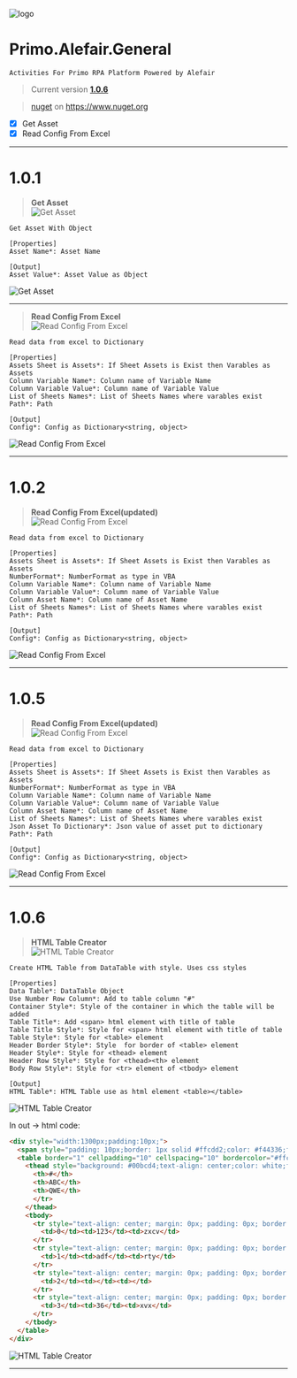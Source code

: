 ![logo](https://raw.githubusercontent.com/Alefair/Primo.Alefair/main/General/Images/alefair.png)
# Primo.Alefair.General

```
Activities For Primo RPA Platform Powered by Alefair
```

>Current version **[1.0.6](https://github.com/Alefair/Primo.Alefair/blob/main/General/Packages/Primo.Alefair.General.1.0.6.nupkg)**
>

>[nuget](https://www.nuget.org/packages/Primo.Alefair.General/1.0.6) on https://www.nuget.org

- [x] Get Asset
- [x] Read Config From Excel

------------
# 1.0.1

> **Get Asset**  
![Get Asset](https://raw.githubusercontent.com/Alefair/Primo.Alefair/main/General/Images/GetAsset_Activity.PNG)


```
Get Asset With Object

[Properties]
Asset Name*: Asset Name

[Output]
Asset Value*: Asset Value as Object
```
![Get Asset](https://raw.githubusercontent.com/Alefair/Primo.Alefair/main/General/Images/GetAsset_Properties.PNG)

------------

> **Read Config From Excel**  
![Read Config From Excel](https://raw.githubusercontent.com/Alefair/Primo.Alefair/main/General/Images/ReadConfig_Activity.PNG)


```
Read data from excel to Dictionary

[Properties]
Assets Sheet is Assets*: If Sheet Assets is Exist then Varables as Assets
Column Variable Name*: Column name of Variable Name
Column Variable Value*: Column name of Variable Value
List of Sheets Names*: List of Sheets Names where varables exist
Path*: Path

[Output]
Config*: Config as Dictionary<string, object>
```
![Read Config From Excel](https://raw.githubusercontent.com/Alefair/Primo.Alefair/main/General/Images/ReadConfig_Properties.PNG)

------------

# 1.0.2

> **Read Config From Excel(updated)**  
![Read Config From Excel](https://raw.githubusercontent.com/Alefair/Primo.Alefair/main/General/Images/ReadConfig_Activity.PNG)

```
Read data from excel to Dictionary

[Properties]
Assets Sheet is Assets*: If Sheet Assets is Exist then Varables as Assets
NumberFormat*: NumberFormat as type in VBA
Column Variable Name*: Column name of Variable Name
Column Variable Value*: Column name of Variable Value
Column Asset Name*: Column name of Asset Name
List of Sheets Names*: List of Sheets Names where varables exist
Path*: Path

[Output]
Config*: Config as Dictionary<string, object>
```
![Read Config From Excel](https://raw.githubusercontent.com/Alefair/Primo.Alefair/main/General/Images/ReadConfig_Properties2.PNG)

------------


# 1.0.5

> **Read Config From Excel(updated)**  
![Read Config From Excel](https://raw.githubusercontent.com/Alefair/Primo.Alefair/main/General/Images/ReadConfig_Form.PNG)

```
Read data from excel to Dictionary

[Properties]
Assets Sheet is Assets*: If Sheet Assets is Exist then Varables as Assets
NumberFormat*: NumberFormat as type in VBA
Column Variable Name*: Column name of Variable Name
Column Variable Value*: Column name of Variable Value
Column Asset Name*: Column name of Asset Name
List of Sheets Names*: List of Sheets Names where varables exist
Json Asset To Dictionary*: Json value of asset put to dictionary
Path*: Path

[Output]
Config*: Config as Dictionary<string, object>
```
![Read Config From Excel](https://raw.githubusercontent.com/Alefair/Primo.Alefair/main/General/Images/ReadConfig_Properties3.PNG)

------------


# 1.0.6

> **HTML Table Creator**  
![HTML Table Creator](https://raw.githubusercontent.com/Alefair/Primo.Alefair/main/General/Images/HTML%20Table%20Creator%20Form.PNG)

```
Create HTML Table from DataTable with style. Uses css styles

[Properties]
Data Table*: DataTable Object
Use Number Row Column*: Add to table column "#"
Container Style*: Style of the container in which the table will be added
Table Title*: Add <span> html element with title of table
Table Title Style*: Style for <span> html element with title of table
Table Style*: Style for <table> element
Header Border Style*: Style  for border of <table> element
Header Style*: Style for <thead> element
Header Row Style*: Style for <thead><th> element
Body Row Style*: Style for <tr> element of <tbody> element

[Output]
HTML Table*: HTML Table use as html element <table></table>
```
![HTML Table Creator](https://raw.githubusercontent.com/Alefair/Primo.Alefair/main/General/Images/HTML%20Table%20Creator%20Properties.PNG)

In out -> html code:

```html
<div style="width:1300px;padding:10px;">
  <span style="padding: 10px;border: 1px solid #ffcdd2;color: #f44336;font-size: 11pt;font-family: Tahoma;width:200px;display: block;">Table 1</span>
  <table border="1" cellpadding="10" cellspacing="10" bordercolor="#ffcdd2" width="100%" style="margin: 0;text-decoration: none;color: #979797;font-size: 11pt;font-family: Tahoma;border-collapse: collapse;"> 
    <thead style="background: #00bcd4;text-align: center;color: white;font-weight: bold;font-size: 13pt;height: 40px;border:1px solid #ffcdd2;"><tr style="margin: 0; padding: 0px;">
      <th>#</th>
      <th>ABC</th>
      <th>QWE</th>
      </tr>
    </thead>
    <tbody>
      <tr style="text-align: center; margin: 0px; padding: 0px; border: 1px solid #ccc;background: #f06292;color: white;">
        <td>0</td><td>123</td><td>zxcv</td>
      </tr>
      <tr style="text-align: center; margin: 0px; padding: 0px; border: 1px solid #ccc;background: #f06292;color: white;">
        <td>1</td><td>adf</td><td>rty</td>
      </tr>
      <tr style="text-align: center; margin: 0px; padding: 0px; border: 1px solid #ccc;background: #f06292;color: white;">
        <td>2</td><td></td><td></td>
      </tr>
      <tr style="text-align: center; margin: 0px; padding: 0px; border: 1px solid #ccc;background: #f06292;color: white;">
        <td>3</td><td>36</td><td>xvx</td>
      </tr>
    </tbody>
  </table>
</div>
```

![HTML Table Creator](https://raw.githubusercontent.com/Alefair/Primo.Alefair/main/General/Images/HTML%20Table%20Creator%20Example.PNG)

------------
